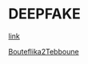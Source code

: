 # DEEPFAKE

[link](https://colab.research.google.com/github/nazimboudeffa/DEEPFAKE/blob/master/deepfacelab_colab.ipynb)

[Bouteflika2Tebboune](06H.jpg)
